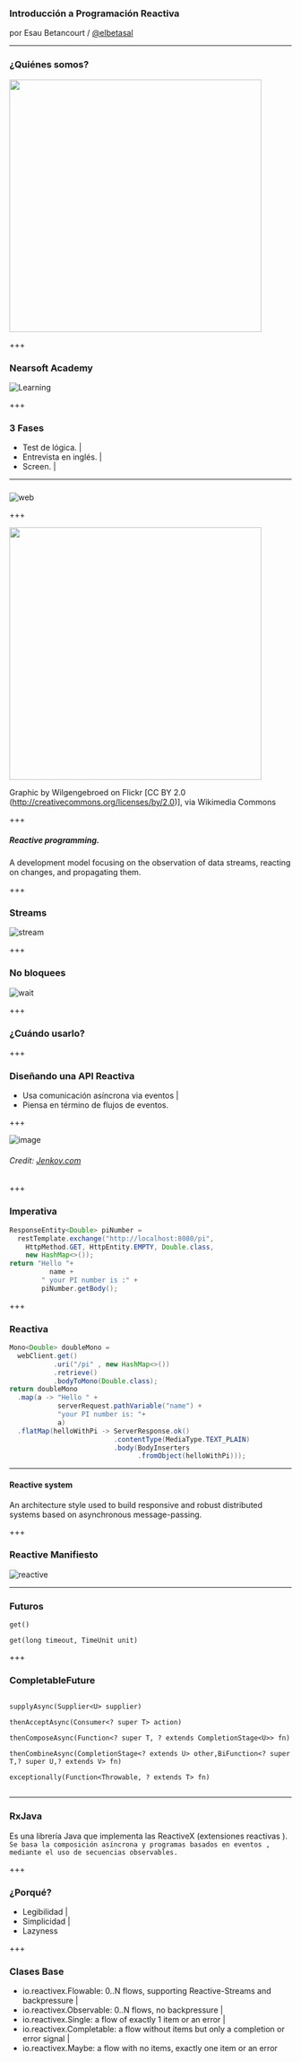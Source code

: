 ### Introducción a Programación Reactiva

por Esau Betancourt / [@elbetasal](https://twitter.com/elbetasal)

---
### ¿Quiénes somos?

<img src="assets/images/team.jpg" height="450px" >

+++
### Nearsoft Academy 

![Learning](assets/images/learn.gif)

+++ 
### 3 Fases

- Test de lógica. |
- Entrevista en inglés. |
- Screen. |

---

###  

![web](assets/images/web.png)

+++

<img src="assets/images/Internet_of_Things.jpg" height="450px" >

<label style="font-size: 14px;"> Graphic by Wilgengebroed on Flickr [CC BY 2.0 (http://creativecommons.org/licenses/by/2.0)], via Wikimedia Commons</label>

+++
##### Reactive programming. 
A development model focusing on the observation of data streams, reacting on changes, and propagating them. 

+++ 

### Streams

![stream](assets/images/stream.png)

+++
### No bloquees
![wait](assets/images/waiting.gif)

+++ 

### ¿Cuándo usarlo?


+++

### Diseñando una API Reactiva

- Usa comunicación asíncrona via eventos | 
- Piensa en término de flujos de eventos. 

+++

![image](assets/images/software-architecture-introduction-3.png)

###### Credit: [Jenkov.com](http://tutorials.jenkov.com/images/software-architecture/software-architecture-introduction-3.png)

+++
### Imperativa

```java
ResponseEntity<Double> piNumber = 
  restTemplate.exchange("http://localhost:8080/pi", 
    HttpMethod.GET, HttpEntity.EMPTY, Double.class, 
    new HashMap<>());
return "Hello "+ 
          name + 
        " your PI number is :" + 
        piNumber.getBody();
```
+++

### Reactiva
```java
Mono<Double> doubleMono = 
  webClient.get()
           .uri("/pi" , new HashMap<>())
           .retrieve()
           .bodyToMono(Double.class);
return doubleMono
  .map(a -> "Hello " +
            serverRequest.pathVariable("name") + 
            "your PI number is: "+ 
            a)
  .flatMap(helloWithPi -> ServerResponse.ok()
                          .contentType(MediaType.TEXT_PLAIN)
                          .body(BodyInserters
                                .fromObject(helloWithPi)));
```
---

#### Reactive system 
An architecture style used to build responsive and robust distributed systems based on asynchronous message-passing.

+++
### Reactive Manifiesto
![reactive](assets/images/reactive-traits-es.svg)

--- 
### Futuros 

```
get()

get(long timeout, TimeUnit unit)
```

+++

### CompletableFuture

```

supplyAsync(Supplier<U> supplier)

thenAcceptAsync(Consumer<? super T> action)

thenComposeAsync(Function<? super T, ? extends CompletionStage<U>> fn)

thenCombineAsync(CompletionStage<? extends U> other,BiFunction<? super T,? super U,? extends V> fn)

exceptionally(Function<Throwable, ? extends T> fn)


```

---

### RxJava

 Es una librería Java que implementa las ReactiveX (extensiones reactivas ).</br> 
 `Se basa la composición asíncrona y programas basados en eventos , mediante el uso de secuencias observables.`

+++

 ### ¿Porqué?

 - Legibilidad | 
 - Simplicidad | 
 - Lazyness 
 

 +++ 

 ### Clases Base

- io.reactivex.Flowable: 0..N flows, supporting Reactive-Streams and backpressure | 
- io.reactivex.Observable: 0..N flows, no backpressure | 
- io.reactivex.Single: a flow of exactly 1 item or an error |
- io.reactivex.Completable: a flow without items but only a completion or error signal |
- io.reactivex.Maybe: a flow with no items, exactly one item or an error


